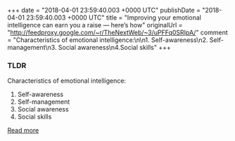 +++
date = "2018-04-01 23:59:40.003 +0000 UTC"
publishDate = "2018-04-01 23:59:40.003 +0000 UTC"
title = "Improving your emotional intelligence can earn you a raise — here’s how"
originalUrl = "http://feedproxy.google.com/~r/TheNextWeb/~3/uPFFq0SRIpA/"
comment = "Characteristics of emotional intelligence:\n\n1. Self-awareness\n2. Self-management\n3. Social awareness\n4.Social skills"
+++

### TLDR

Characteristics of emotional intelligence:

1. Self-awareness
2. Self-management
3. Social awareness
4. Social skills

[Read more](http://feedproxy.google.com/~r/TheNextWeb/~3/uPFFq0SRIpA/)
